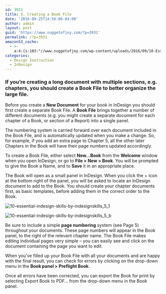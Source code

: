 ```yaml
---
id: 3931
title: 5. Creating a Book File
date: '2016-09-25T14:56:06-04:00'
author: admin
layout: post
guid: 'https://www.nuggetofjoy.com/?p=3931'
permalink: /?p=3931
amazonS3_cache:
  - >-
    a:4:{s:103:"//www.nuggetofjoy.com/wp-content/uploads/2016/09/10-Essential-InDesign-Skills-by-InDesignSkills_5_1.jpg";a:2:{s:2:"id";s:4:"3933";s:11:"source_type";s:13:"media-library";}s:124:"//image-control-storage.s3.amazonaws.com/blog-images/2016/09/27190326/10-Essential-InDesign-Skills-by-InDesignSkills_5_1.jpg";a:2:{s:2:"id";s:4:"3933";s:11:"source_type";s:13:"media-library";}s:103:"//www.nuggetofjoy.com/wp-content/uploads/2016/09/10-Essential-InDesign-Skills-by-InDesignSkills_5_b.jpg";a:2:{s:2:"id";s:4:"3934";s:11:"source_type";s:13:"media-library";}s:124:"//image-control-storage.s3.amazonaws.com/blog-images/2016/09/27190325/10-Essential-InDesign-Skills-by-InDesignSkills_5_b.jpg";a:2:{s:2:"id";s:4:"3934";s:11:"source_type";s:13:"media-library";}}
categories:
  - Design Instruction
  - InDesign
---
```


### If you’re creating a long document with multiple sections, e.g. chapters, you should create a Book File to better organize the large file.

Before you create a **New Document** for your book in InDesign you should first create a separate Book File. A **Book File** brings together a number of different documents (e.g. you might create a separate document for each chapter of a Book, or section of a Report) into a single panel.

The numbering system is carried forward over each document included in the Book File, and is automatically updated when you make a change. So, for example, if you add an extra page to Chapter 5, all the other later Chapters in the Book will have their page numbers updated accordingly.

To create a Book File, either select **New…Book** from the **Welcome** window when you open InDesign, or go to **File > New > Book**. You will be prompted to give the Book a Name, and to **Save** it in an appropriate place.

The Book will open as a small panel in InDesign. When you click the + icon at the bottom right of the panel, you will be asked to locate an InDesign document to add to the Book. You should create your chapter documents first, as basic templates, before adding them in the correct order to the Book.

![10-essential-indesign-skills-by-indesignskills_5_1](https://image-control-storage.s3.amazonaws.com/blog-images/2016/09/27190326/10-Essential-InDesign-Skills-by-InDesignSkills_5_1.jpg)

![10-essential-indesign-skills-by-indesignskills_5_b](https://image-control-storage.s3.amazonaws.com/blog-images/2016/09/27190325/10-Essential-InDesign-Skills-by-InDesignSkills_5_b.jpg)

Be sure to include a simple **page numbering** system (see Page 5) throughout your documents. These page numbers will appear in the Book panel, to the right of the relevant chapter name. The Book File makes editing individual pages very simple – you can easily see and click on the document containing the page you want to edit.

When you’ve filled up your Book File with all your documents and are happy with the final result, you can check for errors by clicking on the drop-down menu in the **Book panel > Preflight Book**.

Once all errors have been corrected, you can export the Book for print by selecting Export Book to PDF… from the drop-down menu in the Book panel.

